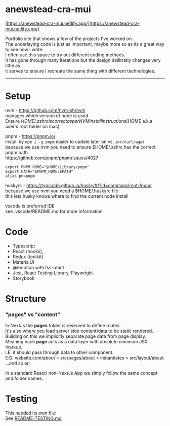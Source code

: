 # anewstead-cra-mui

[https://anewstead-cra-mui.netlify.app/](https://anewstead-cra-mui.netlify.app/)

Portfolio site that shows a few of the projects I've worked on.  
The underlaying code is just as important, maybe more so as its a great way to see how i write.  
I often use this space to try out different coding methods.  
It has gone through many iterations but the design delibratly changes very little as  
it serves to ensure I recreate the same thing with different technologies.  


-----  
# Setup
nvm - https://github.com/nvm-sh/nvm  
manages which version of node is used  
Ensure $HOME/.zshrc is correct as per NVM install instructions  
($HOME a.k.a user's root folder on mac)  

pnpm - https://pnpm.io/  
install by `npm i -g pnpm` easier to update later on vs. `iwr/curl/wget`  
because we use nvm you need to ensure $HOME/.zshrc has the correct pnpm path  
https://github.com/pnpm/pnpm/issues/4027
```
export PNPM_HOME="$HOME/Library/pnpm"
export PATH="$PNPM_HOME:$PATH"
alias pn=pnpm
```

huskyrc - https://typicode.github.io/husky/#/?id=command-not-found  
because we use nvm you need a $HOME/.huskyrc file  
this lets husky knows where to find the current node install

vscode is preferred IDE  
see .vscode/README.md for more information

# Code
- Typescript
- React (hooks),
- Redux (toolkit)
- MaterialUI
- @emotion with tss-react
- Jest, React Testing Library, Playwright
- Storybook

# Structure
### "pages" vs "content"
In NextJs the **pages** folder is reserved to define routes.  
It's also where you load server side content/data to be static rendered.  
Building on this we implicitly separate page data from page display.  
Meaning each **page** acts as a data layer with absolute minimum JSX markup,  
I.E. it should pass through data to other component.  
E.G. website.com/about = src/pages/about > instantiates > src/layout/about ...and so on  

In a standard React/ non-NextJs App we simply follow the same concept and folder names.

# Testing 
This needed its own file:  
See [README-TESTING.md](/README-TESTING.md)




